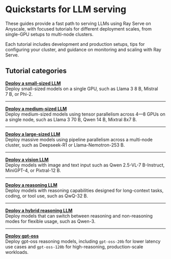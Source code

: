 <!--
Do not modify this README. This file is a copy of the notebook and is not used to display the content.
Modify notebook.ipynb instead, then regenerate this file with:
jupyter nbconvert "$notebook.ipynb" --to markdown --output "README.md"
-->

# Quickstarts for LLM serving

These guides provide a fast path to serving LLMs using Ray Serve on Anyscale, with focused tutorials for different deployment scales, from single-GPU setups to multi-node clusters.

Each tutorial includes development and production setups, tips for configuring your cluster, and guidance on monitoring and scaling with Ray Serve.

## Tutorial categories

**[Deploy a small-sized LLM](https://docs.ray.io/en/latest/serve/tutorials/deployment-serve-llm/small-size-llm/README.html)**  
Deploy small-sized models on a single GPU, such as Llama 3 8&nbsp;B, Mistral 7&nbsp;B, or Phi-2.  

---

**[Deploy a medium-sized LLM](https://docs.ray.io/en/latest/serve/tutorials/deployment-serve-llm/medium-size-llm/README.html)**  
Deploy medium-sized models using tensor parallelism across 4—8 GPUs on a single node, such as Llama 3 70&nbsp;B, Qwen 14&nbsp;B, Mixtral 8x7&nbsp;B.  

---

**[Deploy a large-sized LLM](https://docs.ray.io/en/latest/serve/tutorials/deployment-serve-llm/large-size-llm/README.html)**  
Deploy massive models using pipeline parallelism across a multi-node cluster, such as Deepseek-R1 or Llama-Nemotron-253&nbsp;B.  

---

**[Deploy a vision LLM](https://docs.ray.io/en/latest/serve/tutorials/deployment-serve-llm/vision-llm/README.html)**  
Deploy models with image and text input such as Qwen 2.5-VL-7&nbsp;B-Instruct, MiniGPT-4, or Pixtral-12&nbsp;B.  

---

**[Deploy a reasoning LLM](https://docs.ray.io/en/latest/serve/tutorials/deployment-serve-llm/reasoning-llm/README.html)**  
Deploy models with reasoning capabilities designed for long-context tasks, coding, or tool use, such as QwQ-32&nbsp;B.  

---

**[Deploy a hybrid reasoning LLM](https://docs.ray.io/en/latest/serve/tutorials/deployment-serve-llm/hybrid-reasoning-llm/README.html)**  
Deploy models that can switch between reasoning and non-reasoning modes for flexible usage, such as Qwen-3.

---

**[Deploy gpt-oss](https://docs.ray.io/en/latest/ray-overview/examples/deployment-serve-llm/gpt-oss/README.html)**  
Deploy gpt-oss reasoning models, including `gpt-oss-20b` for lower latency use cases and `gpt-oss-120b` for high-reasoning, production-scale workloads.
